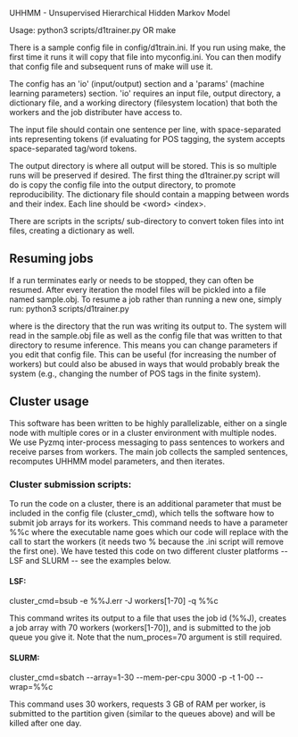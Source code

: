 UHHMM - Unsupervised Hierarchical Hidden Markov Model

Usage:
python3 scripts/d1trainer.py <config file>
OR
make


There is a sample config file in config/d1train.ini. If you run using make, the first time it runs it will copy that file into myconfig.ini. You can then modify that config file and subsequent runs of make will use it.

The config has an 'io' (input/output) section and a 'params' (machine learning parameters) section. 'io' requires an input file, output directory, a dictionary file, and a working directory (filesystem location) that both the workers and the job distributer have access to.

The input file should contain one sentence per line, with space-separated ints representing tokens (if evaluating for POS tagging, the system accepts space-separated tag/word tokens.

The output directory is where all output will be stored. This is so multiple runs will be preserved if desired. The first thing the d1trainer.py script will do is copy the config file into the output directory, to promote reproducibility.
The dictionary file should contain a mapping between words and their index. Each line should be &lt;word&gt; &lt;index&gt;.

There are scripts in the scripts/ sub-directory to convert token files into int files, creating a dictionary as well.

## Resuming jobs
If a run terminates early or needs to be stopped, they can often be resumed. After every iteration the model files will be pickled into a file named sample.obj. To resume a job rather than running a new one, simply run:
python3 scripts/d1trainer.py <output dir>

where <output dir> is the directory that the run was writing its output to. The system will read in the sample.obj file as well as the config file that was written to that directory to resume inference. This means you can change parameters if you edit that config file. This can be useful (for increasing the number of workers) but could also be abused in ways that would probably break the system (e.g., changing the number of POS tags in the finite system).

## Cluster usage
This software has been written to be highly parallelizable, either on a single node with multiple cores or in a cluster environment with multiple nodes. We use Pyzmq inter-process messaging to pass sentences to workers and receive parses from workers. The main job collects the sampled sentences, recomputes UHHMM model parameters, and then iterates.

### Cluster submission scripts:
To run the code on a cluster, there is an additional parameter that must be included in the config file (cluster_cmd), which tells the software how to submit job arrays for its workers. This command needs to have a parameter %%c where the executable name goes which our code will replace with the call to start the workers (it needs two % because the .ini script will remove the first one). We have tested this code on two different cluster platforms -- LSF and SLURM -- see the examples below.

#### LSF:
cluster_cmd=bsub -e %%J.err -J workers[1-70] -q <queue name> %%c

This command writes its output to a file that uses the job id (%%J), creates a job array with 70 workers (workers[1-70]), and is submitted to the job queue you give it. Note that the num_proces=70 argument is still required.

#### SLURM:
cluster_cmd=sbatch --array=1-30 --mem-per-cpu 3000 -p <partition name> -t 1-00 --wrap=%%c

This command uses 30 workers, requests 3 GB of RAM per worker, is submitted to the partition given (similar to the queues above) and will be killed after one day. 

